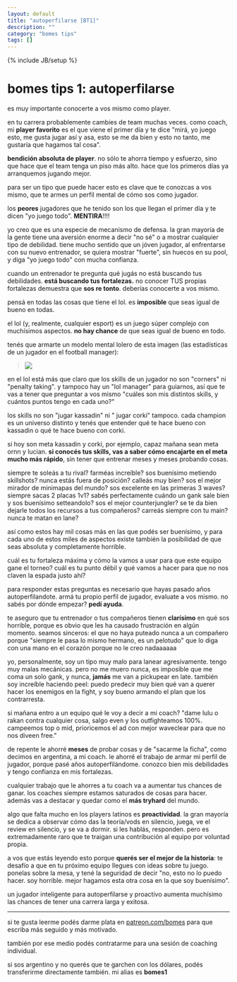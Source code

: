 ```yaml
---
layout: default
title: "autoperfilarse [BT1]"
description: ""
category: "bomes tips"
tags: []
---
```

{% include JB/setup %}

# bomes tips 1: autoperfilarse


es muy importante conocerte a vos mismo como player.


en tu carrera probablemente cambies de team muchas veces. como coach, mi **player favorito** es el que viene el primer día y te dice "mirá, yo juego esto, me gusta jugar así y asa, esto se me da bien y esto no tanto, me gustaría que hagamos tal cosa".


**bendición absoluta de player**. no sólo te ahorra tiempo y esfuerzo, sino que hace que el team tenga un piso más alto. hace que los primeros días ya arranquemos jugando mejor.


para ser un tipo que puede hacer esto es clave que te conozcas a vos mismo, que te armes un perfil mental de cómo sos como jugador.


los **peores** jugadores que he tenido son los que llegan el primer día y te dicen "yo juego todo". **MENTIRA**!!!!


yo creo que es una especie de mecanismo de defensa. la gran mayoría de la gente tiene una aversión enorme a decir "no sé" o a mostrar cualquier tipo de debilidad. tiene mucho sentido que un jóven jugador, al enfrentarse con su nuevo entrenador, se quiera mostrar "fuerte", sin huecos en su pool, y diga "yo juego todo" con mucha confianza.


cuando un entrenador te pregunta qué jugás no está buscando tus debilidades. **está buscando tus fortalezas.** no conocer TUS propias fortalezas demuestra que **sos re tonto**. deberías conocerte a vos mismo.


pensá en todas las cosas que tiene el lol. es **imposible** que seas igual de bueno en todas.


el lol (y, realmente, cualquier esport) es un juego súper complejo con muchísimos aspectos. **no hay chance** de que seas igual de bueno en todo.


tenés que armarte un modelo mental lolero de esta imagen (las estadísticas de un jugador en el football manager):


> ![](../../../assets/images/fm1.png)


en el lol está más que claro que los skills de un jugador no son "corners" ni "penalty taking". y tampoco hay un "lol manager" para guiarnos, así que te vas a tener que preguntar a vos mismo "cuáles son mis distintos skills, y cuántos puntos tengo en cada uno?"


los skills no son "jugar kassadin" ni " jugar corki" tampoco. cada champion es un universo distinto y tenés que entender qué te hace bueno con kassadin o qué te hace bueno con corki. 


si hoy son meta kassadin y corki, por ejemplo, capaz mañana sean meta ornn y lucian. **si conocés tus skills, vas a saber cómo encajarte en el meta mucho más rápido**, sin tener que entrenar meses y meses probando cosas.



siempre te soleás a tu rival? farméas increíble? sos buenísimo metiendo skillshots? nunca estás fuera de posición? calleás muy bien? sos el mejor mirador de minimapas del mundo? sos excelente en las primeras 3 waves? siempre sacas 2 placas 1v1? sabés perfectamente cuándo un gank sale bien y sos buenísimo setteandolo? sos el mejor counterjungler? se te da bien dejarle todos los recursos a tus compañeros? carreás siempre con tu main? nunca te matan en lane?


así como estos hay mil cosas más en las que podés ser buenísimo, y para cada uno de estos miles de aspectos existe también la posibilidad de que seas absoluta y completamente horrible.


cuál es tu fortaleza máxima y cómo la vamos a usar para que este equipo gane el torneo? cuál es tu punto débil y qué vamos a hacer para que no nos claven la espada justo ahí?


para responder estas preguntas es necesario que hayas pasado años autoperfilandote. armá tu propio perfil de jugador, evaluate a vos mismo. no sabés por dónde empezar? **pedí ayuda**. 


te aseguro que tu entrenador o tus compañeros tienen **clarísimo** en qué sos horrible, porque es obvio que les ha causado frustración en algún momento. seamos sinceros: el que no haya puteado nunca a un compañero porque "siempre le pasa lo mismo hermano, es un pelotudo" que lo diga con una mano en el corazón porque no le creo nadaaaaaa




yo, personalmente, soy un tipo muy malo para lanear agresivamente. tengo muy malas mecánicas. pero no me muero nunca, es imposible que me coma un solo gank, y nunca, **jamás** me van a pickupear en late. también soy increíble haciendo peel: puedo predecir muy bien qué van a querer hacer los enemigos en la fight, y soy bueno armando el plan que los contrarresta.



si mañana entro a un equipo qué le voy a decir a mi coach? "dame lulu o rakan contra cualquier cosa, salgo even y los outfighteamos 100%. campeemos top o mid, prioricemos el ad con mejor waveclear para que no nos diveen free."



de repente le ahorré **meses** de probar cosas y de "sacarme la ficha", como decimos en argentina, a mi coach. le ahorré el trabajo de armar mi perfil de jugador, porque pasé años autoperfilándome. conozco bien mis debilidades y tengo confianza en mis fortalezas.


cualquier trabajo que le ahorres a tu coach va a aumentar tus chances de ganar. los coaches siempre estamos saturados de cosas para hacer. además vas a destacar y quedar como el **más tryhard** del mundo.


algo que falta mucho en los players latinos es **proactividad**. la gran mayoría se dedica a observar cómo das la teoría/vods en silencio, juega, ve el review en silencio, y se va a dormir. si les hablás, responden. pero es extremadamente raro que te traigan una contribución al equipo por voluntad propia.


a vos que estás leyendo esto porque **querés ser el mejor de la historia**: te desafío a que en tu próximo equipo llegues con ideas sobre tu juego. ponelas sobre la mesa, y tené la seguridad de decir "no, esto no lo puedo hacer. soy horrible. mejor hagamos esta otra cosa en la que soy buenísimo".


un jugador inteligente para autoperfilarse y proactivo aumenta muchísimo las chances de tener una carrera larga y exitosa.


<hr>


si te gusta leerme podés darme plata en [patreon.com/bomes](https://www.patreon.com/bomes) para que escriba más seguido y más motivado. 


también por ese medio podés contratarme para una sesión de coaching individual.


si sos argentino y no querés que te garchen con los dólares, podés transferirme directamente también. mi alias es **bomes1**


